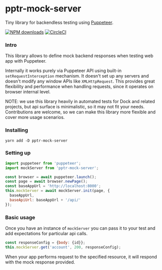 # pptr-mock-server

Tiny library for backendless testing using [Puppeteer](https://pptr.dev/).

[![NPM downloads](https://img.shields.io/npm/dm/pptr-mock-server.svg?style=flat)](https://www.npmjs.com/package/pptr-mock-server)
[![CircleCI](https://circleci.com/gh/getdock/pptr-mock-server.svg?style=shield)](https://circleci.com/gh/getdock/pptr-mock-server)

### Intro

This library allows to define mock backend responses when testing web app with
Puppeteer.

Internally it works purely via Puppeteer API using built-in
`setRequestInterception` mechanism. It doesn't set up any servers and doesn't
modify any window APIs like `XMLHttpRequest`. This provides great flexibility
and performance when handling requests, since it operates on browser internal
level.

NOTE: we use this library heavily in automated tests for Dock and related
projects, but api surface is minimalistic, so it may not fit your needs.
Contributions are welcome, so we can make this library more flexible and cover
more usage scenarios.

### Installing

```
yarn add -D pptr-mock-server
```

### Setting up

```JavaScript
import puppeteer from 'puppeteer';
import mockServer from 'pptr-mock-server';

const browser = await puppeteer.launch();
const page = await browser.newPage();
const baseAppUrl = 'http://localhost:8000';
this.mockServer = await mockServer.init(page, {
  baseAppUrl,
  baseApiUrl: baseAppUrl + '/api/'
});
```

### Basic usage

Once you have an instance of `mockServer` you can pass it to your test and add
expectations for particular api calls.

```JavaScript
const responseConfig = {body: {id}};
this.mockServer.get('account', 200, responseConfig);
```

When your app performs request to the specified resource, it will respond with
the mock response provided.
